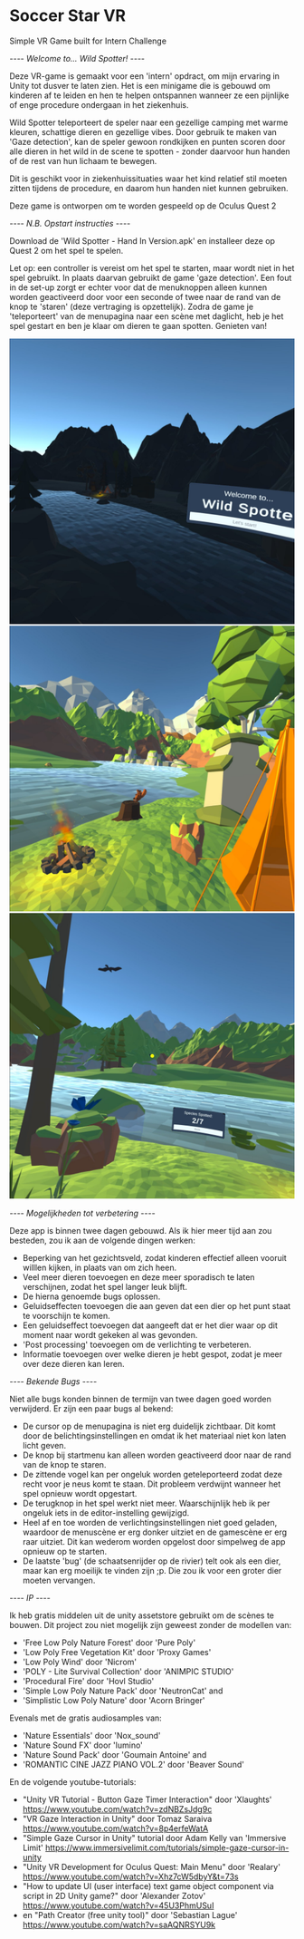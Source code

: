 # Soccer Star VR
Simple VR Game built for Intern Challenge

*---- Welcome to... Wild Spotter! ----*

Deze VR-game is gemaakt voor een 'intern' opdract, om mijn ervaring in Unity tot dusver
te laten zien. Het is een minigame die is gebouwd om kinderen af te leiden en hen te 
helpen ontspannen wanneer ze een pijnlijke of enge procedure ondergaan in het ziekenhuis.

Wild Spotter teleporteert de speler naar een gezellige camping met warme kleuren,
schattige dieren en gezellige vibes. Door gebruik te maken van 'Gaze detection',
kan de speler gewoon rondkijken en punten scoren door alle dieren in het wild in 
de scene te spotten - zonder daarvoor hun handen of de rest van hun lichaam te bewegen.

Dit is geschikt voor in ziekenhuissituaties waar het kind relatief stil moeten zitten 
tijdens de procedure, en daarom hun handen niet kunnen gebruiken.

Deze game is ontworpen om te worden gespeeld op de Oculus Quest 2

*---- N.B. Opstart instructies ----*

Download de 'Wild Spotter - Hand In Version.apk' en installeer deze op Quest 2 om het 
spel te spelen.

Let op: een controller is vereist om het spel te starten, maar wordt niet in het spel 
gebruikt. In plaats daarvan gebruikt de game 'gaze detection'. Een fout in de set-up
zorgt er echter voor dat de menuknoppen alleen kunnen worden geactiveerd door voor een 
seconde of twee naar de rand van de knop te 'staren' (deze vertraging is opzettelijk). 
Zodra de game je 'teleporteert' van de menupagina naar een scène met daglicht, heb je 
het spel gestart en ben je klaar om dieren te gaan spotten. Genieten van!

![alt text](https://github.com/NielsWeggeman/Wild-Spotter/blob/main/Menu%20view.jpg)
![alt text](https://github.com/NielsWeggeman/Wild-Spotter/blob/main/Game%20view%201.jpg)
![alt text](https://github.com/NielsWeggeman/Wild-Spotter/blob/main/Game%20view%202.jpg)


*---- Mogelijkheden tot verbetering ----*

Deze app is binnen twee dagen gebouwd. Als ik hier meer tijd aan zou besteden, zou ik
aan de volgende dingen werken:

- Beperking van het gezichtsveld, zodat kinderen effectief alleen vooruit willlen kijken,
  in plaats van om zich heen.
- Veel meer dieren toevoegen en deze meer sporadisch te laten verschijnen, zodat het spel 
  langer leuk blijft.
- De hierna genoemde bugs oplossen.
- Geluidseffecten toevoegen die aan geven dat een dier op het punt staat te voorschijn te komen.
- Een geluidseffect toevoegen dat aangeeft dat er het dier waar op dit moment naar wordt gekeken
  al was gevonden.
- 'Post processing' toevoegen om de verlichting te verbeteren.
- Informatie toevoegen over welke dieren je hebt gespot, zodat je meer over deze dieren kan leren.
  

*---- Bekende Bugs ----*

Niet alle bugs konden binnen de termijn van twee dagen goed worden verwijderd. 
Er zijn een paar bugs al bekend:

- De cursor op de menupagina is niet erg duidelijk zichtbaar. Dit komt door de belichtingsinstellingen
  en omdat ik het materiaal niet kon laten licht geven.
- De knop bij startmenu kan alleen worden geactiveerd door naar de rand van de knop te staren.
- De zittende vogel kan per ongeluk worden geteleporteerd zodat deze recht voor je neus komt te staan. 
  Dit probleem verdwijnt wanneer het spel opnieuw wordt opgestart.
- De terugknop in het spel werkt niet meer. Waarschijnlijk heb ik per ongeluk iets in de 
  editor-instelling gewijzigd.
- Heel af en toe worden de verlichtingsinstellingen niet goed geladen, waardoor de menuscène er erg 
  donker uitziet en de gamescène er erg raar uitziet. Dit kan wederom worden opgelost door simpelweg de 
  app opnieuw op te starten.
- De laatste 'bug' (de schaatsenrijder op de rivier) telt ook als een dier, maar kan erg moeilijk te 
  vinden zijn ;p. Die zou ik voor een groter dier moeten vervangen.

*---- IP ----*

Ik heb gratis middelen uit de unity assetstore gebruikt om de scènes te bouwen.
Dit project zou niet mogelijk zijn geweest zonder de modellen van:
- 'Free Low Poly Nature Forest' door 'Pure Poly'
- 'Low Poly Free Vegetation Kit' door 'Proxy Games'
- 'Low Poly Wind' door 'Nicrom'
- 'POLY - Lite Survival Collection' door 'ANIMPIC STUDIO'
- 'Procedural Fire' door 'Hovl Studio'
- 'Simple Low Poly Nature Pack' door 'NeutronCat' and
- 'Simplistic Low Poly Nature' door 'Acorn Bringer'

Evenals met de gratis audiosamples van:
- 'Nature Essentials' door 'Nox_sound'
- 'Nature Sound FX' door 'lumino'
- 'Nature Sound Pack' door 'Goumain Antoine' and
- 'ROMANTIC CINE JAZZ PIANO VOL.2' door 'Beaver Sound'

En de volgende youtube-tutorials:
- "Unity VR Tutorial - Button Gaze Timer Interaction" door 'Xlaughts'
  https://www.youtube.com/watch?v=zdNBZsJdg9c
- "VR Gaze Interaction in Unity" door Tomaz Saraiva
  https://www.youtube.com/watch?v=8p4erfeWatA
- "Simple Gaze Cursor in Unity" tutorial door Adam Kelly van 'Immersive Limit'
  https://www.immersivelimit.com/tutorials/simple-gaze-cursor-in-unity
- "Unity VR Development for Oculus Quest: Main Menu" door 'Realary'
  https://www.youtube.com/watch?v=Xhz7cW5dbyY&t=73s
- "How to update UI (user interface) text game object component via script in
  2D Unity game?" door 'Alexander Zotov'
  https://www.youtube.com/watch?v=45U3PhmUSuI
- en "Path Creator (free unity tool)" door 'Sebastian Lague'
  https://www.youtube.com/watch?v=saAQNRSYU9k
  
